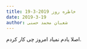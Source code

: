 ```yaml
---
title: خاطره روز 2019-3-19
date: 2019-3-19
author: شعبان محمد حسنی
---
```


اصلا یادم نمیاد امروز چی کار کردم.